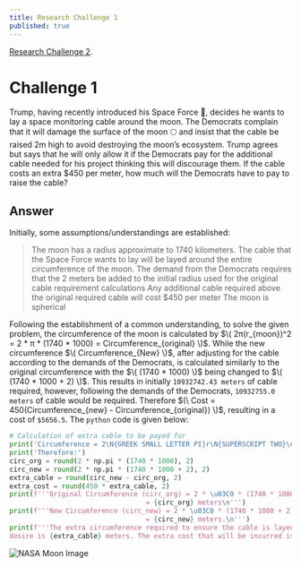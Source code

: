 ```yaml
---
title: Research Challenge 1
published: true
---
```



[Research Challenge 2](https://skikszilcho.github.io/Titanic/Research-Challenge-2).


# [](#Challenge-1)Challenge 1

Trump, having recently introduced his Space Force 🚀, decides he wants to lay a space monitoring cable around the moon. The Democrats complain that it will damage the surface of the moon 🌕 and insist that the cable be raised 2m high to avoid destroying the moon’s ecosystem. Trump agrees but says that he will only allow it if the Democrats pay for the additional cable needed for his project thinking this will discourage them. If the cable costs an extra $450 per meter, how much will the Democrats have to pay to raise the cable?

## [](#Answer)Answer

Initially, some assumptions/understandings are established:

> The moon has a radius approximate to 1740 kilometers.
>The cable that the Space Force wants to lay will be layed around the entire circumference of the moon.
> The demand from the Democrats requires that the 2 meters be added to the initial radius used for the original cable requirement calculations
> Any additional cable required above the original required cable will cost $450 per meter
> The moon is spherical

Following the establishment of a common understanding, to solve the given problem, the circumference of the moon is calculated by $\( 2π(r_{moon})^2 = 2 * π * (1740 * 1000) = Circumference_{original} \)$. While the new circumference $\( Circumference_{New} \)$, after adjusting for the cable according to the demands of the Democrats, is calculated similarly to the original circumference with the $\( (1740 * 1000) \)$ being changed to $\( (1740 * 1000 + 2) \)$. This results in initially `10932742.43 meters` of cable required, however, following the demands of the Democrats, `10932755.0 meters` of cable would be required. Therefore $(\ Cost = 450(Circumference_{new} - Circumference_{original}) \)$, resulting in a cost of `$5656.5`. The `python` code is given below:

```python
# Calculation of extra cable to be payed for
print('Circumference = 2\N{GREEK SMALL LETTER PI}r\N{SUPERSCRIPT TWO}\n')
print('Therefore:')
circ_org = round(2 * np.pi * (1740 * 1000), 2)
circ_new = round(2 * np.pi * (1740 * 1000 + 2), 2)
extra_cable = round(circ_new - circ_org, 2)
extra_cost = round(450 * extra_cable, 2)
print(f'''Original Circumference (circ_org) = 2 * \u03C0 * (1740 * 1000) meters 
                                  = {circ_org} meters\n''')
print(f'''New Circumference (circ_new) = 2 * \u03C0 * (1740 * 1000 + 2) meters 
                                  = {circ_new} meters.\n''')
print(f'''The extra circumference required to ensure the cable is layed where the Democrats 
desire is {extra_cable} meters. The extra cost that will be incurred is ${extra_cost}.''')
```


![NASA Moon Image](https://www.nasa.gov/wp-content/uploads/2022/11/hls-eva-steps-apr2020_0_0-sq.jpg?resize=1024,1024)

